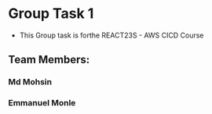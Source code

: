 # Group Task 1

- This Group task is forthe REACT23S - AWS CICD Course

## Team Members:

### Md Mohsin

### Emmanuel Monle
